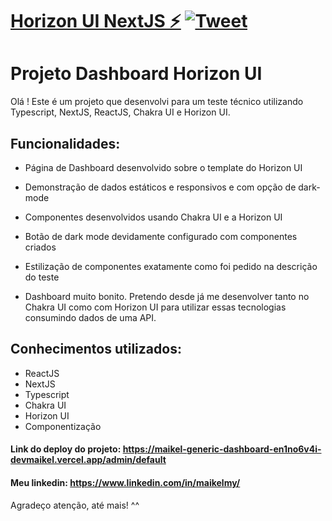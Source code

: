 # [Horizon UI NextJS ⚡️](https://horizon-ui.com/horizon-ui-chakra-nextjs) [![Tweet](https://img.shields.io/twitter/url/http/shields.io.svg?style=social&logo=twitter)](https://twitter.com/intent/tweet?url=https://horizon-ui.com/&text=Check%20Horizon%20UI,%20the%20trendiest%20open-source%20admin%20template%20for%20Chakra%20UI%20&%20React!)

  # Projeto Dashboard Horizon UI
  
  Olá ! Este é um projeto que desenvolvi para um teste técnico utilizando Typescript, NextJS, ReactJS, Chakra UI e Horizon UI.
  
   ## Funcionalidades:
    
  * Página de Dashboard desenvolvido sobre o template do Horizon UI
  * Demonstração de dados estáticos e responsivos e com opção de dark-mode
  * Componentes desenvolvidos usando Chakra UI e a Horizon UI
  * Botão de dark mode devidamente configurado com componentes criados
  * Estilização de componentes exatamente como foi pedido na descrição do teste
  
  * Dashboard muito bonito. Pretendo desde já me desenvolver tanto no Chakra UI como com Horizon UI para utilizar essas tecnologias consumindo dados de uma API.
  
   ## Conhecimentos utilizados:
    
  * ReactJS
  * NextJS
  * Typescript
  * Chakra UI
  * Horizon UI
  * Componentização
  
  
  #### Link do deploy do projeto: https://maikel-generic-dashboard-en1no6v4i-devmaikel.vercel.app/admin/default
  #### Meu linkedin: https://www.linkedin.com/in/maikelmy/
  
  Agradeço atenção, até mais! ^^
